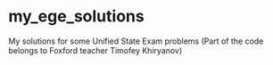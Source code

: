 # my_ege_solutions
My solutions for some Unified State Exam problems
(Part of the code belongs to Foxford teacher Timofey Khiryanov)
